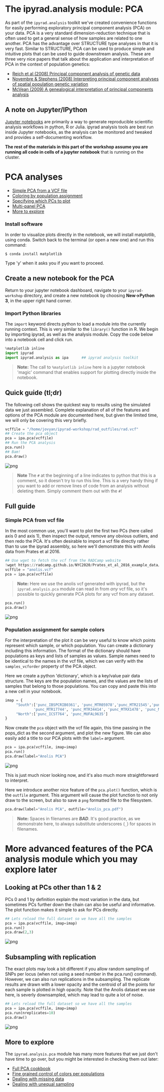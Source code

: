 
# The ipyrad.analysis module: **PCA**

As part of the `ipyrad.analysis` toolkit we've created convenience functions for
easily performing exploratory principal component analysis (PCA) on your data.
PCA is a very standard dimension-reduction technique that is often used to get a
general sense of how samples are related to one another. PCA has the advantage
over STRUCTURE type analyses in that it is very fast. Similar to STRUCTURE,
PCA can be used to produce simple and intuitive plots that can be used to guide
downstream analysis. These are three very nice papers that talk about the
application and interpretation of PCA in the context of population genetics:

* [Reich et al (2008) Principal component analysis of genetic data](https://www.nature.com/articles/ng0508-491)
* [Novembre & Stephens (2008) Interpreting principal component analyses of spatial population genetic variation](https://www.nature.com/articles/ng.139)
* [McVean (2009) A genealogical interpretation of principal components analysis](http://journals.plos.org/plosgenetics/article?id=10.1371/journal.pgen.1000686)

## A note on Jupyter/IPython
[Jupyter notebooks](http://jupyter.org/) are primarily a way to generate
reproducible scientific analysis workflows in python, R or Julia. ipyrad analysis tools are
best run inside Jupyter notebooks, as the analysis can be monitored and tweaked
and provides a self-documenting workflow.

**The rest of the materials in this part of the workshop assume you are running
all code in cells of a jupyter notebook** that is running on the cluster.

# **PCA** analyses

* [Simple PCA from a VCF file](#simple-pca-from-vcf-file)
* [Coloring by population assignment](#population-assignment-for-sample-colors)
* [Specifying which PCs to plot](#looking-at-pcs-other-than-1--2)
* [Multi-panel PCA](#multi-panel-pca)
* [More to explore](#more-to-explore)

### Install software
In order to visualize plots directly in the notebook, we will install matplotlib, using conda. Switch back to
the terminal (or open a new one) and run this command:

```
$ conda install matplotlib
```
Type 'y' when it asks you if you want to proceed.

## Create a new notebook for the PCA
Return to your jupyter notebook dashboard, navigate to your `ipyrad-workshop`
directory, and create a new notebook by choosing **New->Python 3**, in the
upper right hand corner.

### Import Python libraries
The `import` keyword directs python to load a module into the currently running
context. This is very similar to the `library()` function in R. We begin by
importing ipyrad, as well as the analysis module. Copy the code below into a
notebook cell and click run. 

```python
%matplotlib inline
import ipyrad
import ipyrad.analysis as ipa      ## ipyrad analysis toolkit
```
> **Note:** The call to `%matplotlib inline` here is a jupyter notebook
'magic' command that enables support for plotting directly inside the notebook.

## Quick guide (tl;dr)
The following cell shows the quickest way to results using the simulated data
we just assembled. Complete explanation of all of the features and options of
the PCA module are documented here, but given the limited time, we will only
be covering this very briefly.

```python
vcffile = "/home/jovyan/ipyrad-workshop/rad_outfiles/rad.vcf"
## Create the pca object
pca = ipa.pca(vcffile)
## Run the PCA analysis
pca.run()
## Bam!
pca.draw()
```
   
![png](PCA_API_files/PCA_API_00_Simulated_Example.png)

> **Note** The `#` at the beginning of a line indicates to python that this is
a comment, so it doesn't try to run this line. This is a very handy thing if
you want to add or remove lines of code from an analysis without deleting them.
Simply comment them out with the `#`!

## Full guide

### Simple PCA from vcf file

In the most common use, you'll want to plot the first two PCs (here called axis 0 and axis 1), then inspect
the output, remove any obvious outliers, and then redo the PCA. It's often
desirable to import a vcf file directly rather than to use the ipyrad assembly,
so here we'll demonstrate this with Anolis data from Prates et al 2016.

```python
## Use wget to fetch the vcf from the RADCamp website
!wget https://radcamp.github.io/NYC2020/Prates_et_al_2016_example_data/anolis.vcf
vcffile = "anolis.vcf"
pca = ipa.pca(vcffile)
```
> **Note:** Here we use the anolis vcf generated with ipyrad, but the
`ipyrad.analysis.pca` module can read in from *any* vcf file, so it's possible
to quickly generate PCA plots for any vcf from any dataset.

```python
pca.run()
pca.draw()
```

![png](PCA_API_files/PCA_API_01_Anolis_PCA.png)

### Population assignment for sample colors
For the interpretation of the plot it can be very useful to know which points represent which sample, or which population. You can create a dictionary including this information. The format of the dictionary should
have populations as keys and lists of samples as values. Sample names need
to be identical to the names in the vcf file, which we can verify with the
`samples_vcforder` property of the PCA object.

Here we create a python 'dictionary', which is a key/value pair data
structure. The keys are the population names, and the values are the lists
of samples that belong to those populations. You can copy and paste this
into a new cell in your notebook.

```python
imap = {
     "South":['punc_IBSPCRIB0361', 'punc_MTR05978','punc_MTR21545','punc_JFT773',
             'punc_MTR17744', 'punc_MTR34414', 'punc_MTRX1478', 'punc_MTRX1468'],
     "North":['punc_ICST764', 'punc_MUFAL9635']
}
```
Now create the `pca` object with the vcf file again, this time passing 
in the pops_dict as the second argument, and plot the new figure. We can 
also easily add a title to our PCA plots with the `label=` argument.
```python
pca = ipa.pca(vcffile, imap=imap)
pca.run()
pca.draw(label="Anolis PCA")
```

![png](PCA_API_files/PCA_API_02_Anolis_PCA_colored.png)

This is just much nicer looking now, and it's also much more straightforward to
interpret.

Here we introduce another nice feature of the `pca.plot()` function, which is
the `outfile` argument. This argument will cause the plot function to not only
draw to the screen, but also to save a `png` formatted file to the filesystem.

```python
pca.draw(label="Anolis PCA", outfile="Anolis_pca.pdf")
```

> **Note:** Spaces in filenames are ***BAD***. It's good practice, as we
demonstrate here, to always substitute underscores (`_`) for spaces in
filenames.

# More advanced features of the PCA analysis module which you may explore later

## Looking at PCs other than 1 & 2
PCs 0 and 1 by definition explain the most variation in the data, but sometimes
PCs further down the chain can also be useful and informative. The plot function
makes it simple to ask for PCs directly.

```python
## Lets reload the full dataset so we have all the samples
pca = ipa.pca(vcffile, imap=imap)
pca.run()
pca.draw(2,3)
```

![png](PCA_API_files/PCA_API_05_Anolis_PCA_PC34.png)

## Subsampling with replication

The exact plots may look a bit different if you allow random sampling of SNPs per locus (when not using a seed number in the pca.run() command). However, we can also run replications in the subsampling. The replicate results are drawn with a lower opacity and the centroid of all the points for each sample is plotted in high opacity. Note that the Anolis dataset we use here, is severly downsampled, which may lead to quite a lot of noise. 

```python
## Lets reload the full dataset so we have all the samples
pca = ipa.pca(vcffile, imap=imap)
pca.run(nreplicates=10)
pca.draw()
```
![png](PCA_API_files/PCA_API_06_Anolis_replicates.png)

## More to explore
The `ipyrad.analysis.pca` module has many more features that we just don't have time to go over, but you might be interested in checking them out later:
* [Full PCA cookbook](https://ipyrad.readthedocs.io/en/latest/API-analysis/cookbook-pca.html)
* [Fine grained control of colors per populations](https://radcamp.github.io/AF-Biota/PCA_Advanced_Features.html#controlling-colors)
* [Dealing with missing data](https://radcamp.github.io/AF-Biota/PCA_Advanced_Features.html#dealing-with-missing-data)
* [Dealing with unequal sampling](https://radcamp.github.io/AF-Biota/PCA_Advanced_Features.html#dealing-with-unequal-sampling)
